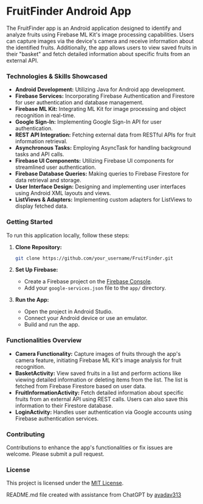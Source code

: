 # FruitFinder Android App

The FruitFinder app is an Android application designed to identify and analyze fruits using Firebase ML Kit's image processing capabilities. Users can capture images via the device's camera and receive information about the identified fruits. Additionally, the app allows users to view saved fruits in their "basket" and fetch detailed information about specific fruits from an external API.

### Technologies & Skills Showcased

- **Android Development:** Utilizing Java for Android app development.
- **Firebase Services:** Incorporating Firebase Authentication and Firestore for user authentication and database management.
- **Firebase ML Kit:** Integrating ML Kit for image processing and object recognition in real-time.
- **Google Sign-In:** Implementing Google Sign-In API for user authentication.
- **REST API Integration:** Fetching external data from RESTful APIs for fruit information retrieval.
- **Asynchronous Tasks:** Employing AsyncTask for handling background tasks and API calls.
- **Firebase UI Components:** Utilizing Firebase UI components for streamlined user authentication.
- **Firebase Database Queries:** Making queries to Firebase Firestore for data retrieval and storage.
- **User Interface Design:** Designing and implementing user interfaces using Android XML layouts and views.
- **ListViews & Adapters:** Implementing custom adapters for ListViews to display fetched data.


### Getting Started
To run this application locally, follow these steps:

1. **Clone Repository:**
   ```bash
   git clone https://github.com/your_username/FruitFinder.git
   ```

2. **Set Up Firebase:**
   - Create a Firebase project on the [Firebase Console](https://console.firebase.google.com/).
   - Add your `google-services.json` file to the `app/` directory.

3. **Run the App:**
   - Open the project in Android Studio.
   - Connect your Android device or use an emulator.
   - Build and run the app.

### Functionalities Overview

- **Camera Functionality:** Capture images of fruits through the app's camera feature, initiating Firebase ML Kit's image analysis for fruit recognition.
- **BasketActivity:** View saved fruits in a list and perform actions like viewing detailed information or deleting items from the list. The list is fetched from Firebase Firestore based on user data.
- **FruitInformationActivity:** Fetch detailed information about specific fruits from an external API using REST calls. Users can also save this information to their Firestore database.
- **LoginActivity:** Handles user authentication via Google accounts using Firebase authentication services.

### Contributing
Contributions to enhance the app's functionalities or fix issues are welcome. Please submit a pull request.

### License
This project is licensed under the [MIT License](LICENSE).

README.md file created with assistance from ChatGPT by [ayadav313](https://github.com/ayadav313)
